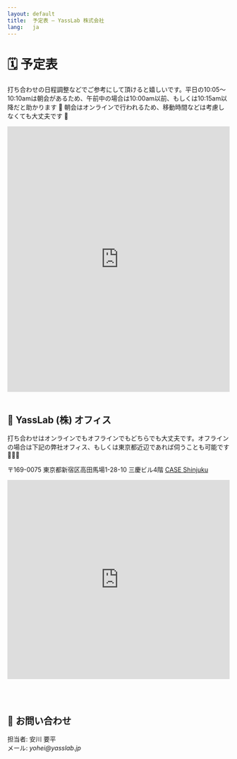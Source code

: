 ```yaml
---
layout: default
title:  予定表 – YassLab 株式会社
lang:   ja
---
```


# 🗓 予定表

打ち合わせの日程調整などでご参考にして頂けると嬉しいです。平日の10:05〜10:10amは朝会があるため、午前中の場合は10:00am以前、もしくは10:15am以降だと助かります 🙏 朝会はオンラインで行われるため、移動時間などは考慮しなくても大丈夫です 🙆‍
<br>
<div class="gc_wrapper">
  <div class="responsive-iframe-container small-container"> 
  <iframe src="https://calendar.google.com/calendar/b/2/embed?title=YassLab%20%28%E6%A0%AA%29%20%E4%BA%88%E5%AE%9A%E8%A1%A8&amp;height=600&amp;wkst=2&amp;bgcolor=%23F2F2F2&amp;src=en.japanese%23holiday%40group.v.calendar.google.com&amp;color=%23125A12&amp;src=yasslab.jp_ac8rsip6rn0a77egdea47tc6t8%40group.calendar.google.com&amp;color=%23182C57&amp;ctz=Asia%2FTokyo" style="border-width:0" width="100%" height="600" frameborder="0" scrolling="no"></iframe>
  </div>
</div>
<br>

## 🏢 YassLab (株) オフィス

打ち合わせはオンラインでもオフラインでもどちらでも大丈夫です。オフラインの場合は下記の弊社オフィス、もしくは東京都近辺であれば伺うことも可能です 🏢🏃💨

〒169-0075 東京都新宿区高田馬場1-28-10
三慶ビル4階 [CASE Shinjuku](https://case-shinjuku.com/access)

<iframe src="https://www.google.com/maps/embed?pb=!1m18!1m12!1m3!1d3239.5695701584677!2d139.70256311535158!3d35.71220838018707!2m3!1f0!2f0!3f0!3m2!1i1024!2i768!4f13.1!3m3!1m2!1s0x60188d3964426561%3A0xb2ef2027d0e385c4!2sYassLab!5e0!3m2!1sja!2sjp!4v1518667098303" width="100%" height="450" frameborder="0" style="border:0" allowfullscreen></iframe>

<br><br>


## 📨 お問い合わせ

担当者: 安川 要平<br>
メール: _yohei@yasslab.jp_

<div id="contact"></div>

